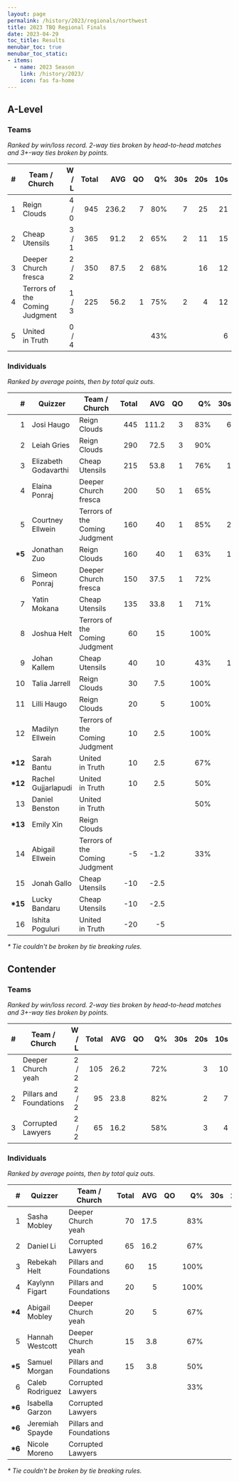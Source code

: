 ```yaml
---
layout: page
permalink: /history/2023/regionals/northwest
title: 2023 TBQ Regional Finals
date: 2023-04-29
toc_title: Results
menubar_toc: true
menubar_toc_static:
- items:
  - name: 2023 Season
    link: /history/2023/
    icon: fas fa-home
---
```


## A-Level
### Teams

*Ranked by win/loss record. 2-way ties broken by head-to-head matches and 3+-way ties broken by points.*

| # | Team / Church | W / L | Total | AVG | QO | Q% | 30s | 20s | 10s |
|--:|---|--:|--:|--:|--:|--:|--:|--:|--:|
| 1 | Reign Clouds | 4 / 0 | 945 | 236.2 | 7 | 80% | 7 | 25 | 21 |
| 2 | Cheap Utensils | 3 / 1 | 365 | 91.2 | 2 | 65% | 2 | 11 | 15 |
| 3 | Deeper Church fresca | 2 / 2 | 350 | 87.5 | 2 | 68% |  | 16 | 12 |
| 4 | Terrors of the Coming Judgment | 1 / 3 | 225 | 56.2 | 1 | 75% | 2 | 4 | 12 |
| 5 | United in Truth | 0 / 4 |  |  |  | 43% |  |  | 6 |

### Individuals

*Ranked by average points, then by total quiz outs.*

| # | Quizzer | Team / Church | Total | AVG | QO | Q% | 30s | 20s | 10s |
|--:|---|---|--:|--:|--:|--:|--:|--:|--:|
| 1 | Josi Haugo | Reign Clouds | 445 | 111.2 | 3 | 83% | 6 | 12 | 1 |
| 2 | Leiah Gries | Reign Clouds | 290 | 72.5 | 3 | 90% |  | 6 | 13 |
| 3 | Elizabeth Godavarthi | Cheap Utensils | 215 | 53.8 | 1 | 76% | 1 | 7 | 5 |
| 4 | Elaina Ponraj | Deeper Church fresca | 200 | 50 | 1 | 65% |  | 13 | 2 |
| 5 | Courtney Ellwein | Terrors of the Coming Judgment | 160 | 40 | 1 | 85% | 2 | 1 | 8 |
| **\*5** | Jonathan Zuo | Reign Clouds | 160 | 40 | 1 | 63% | 1 | 5 | 6 |
| 6 | Simeon Ponraj | Deeper Church fresca | 150 | 37.5 | 1 | 72% |  | 3 | 10 |
| 7 | Yatin Mokana | Cheap Utensils | 135 | 33.8 | 1 | 71% |  | 3 | 9 |
| 8 | Joshua Helt | Terrors of the Coming Judgment | 60 | 15 |  | 100% |  | 2 | 2 |
| 9 | Johan Kallem | Cheap Utensils | 40 | 10 |  | 43% | 1 | 1 | 1 |
| 10 | Talia Jarrell | Reign Clouds | 30 | 7.5 |  | 100% |  | 1 | 1 |
| 11 | Lilli Haugo | Reign Clouds | 20 | 5 |  | 100% |  | 1 |  |
| 12 | Madilyn Ellwein | Terrors of the Coming Judgment | 10 | 2.5 |  | 100% |  |  | 1 |
| **\*12** | Sarah Bantu | United in Truth | 10 | 2.5 |  | 67% |  |  | 2 |
| **\*12** | Rachel Gujjarlapudi | United in Truth | 10 | 2.5 |  | 50% |  |  | 3 |
| 13 | Daniel Benston | United in Truth |  |  |  | 50% |  |  | 1 |
| **\*13** | Emily Xin | Reign Clouds |  |  |  |  |  |  |  |
| 14 | Abigail Ellwein | Terrors of the Coming Judgment | -5 | -1.2 |  | 33% |  | 1 | 1 |
| 15 | Jonah Gallo | Cheap Utensils | -10 | -2.5 |  |  |  |  |  |
| **\*15** | Lucky Bandaru | Cheap Utensils | -10 | -2.5 |  |  |  |  |  |
| 16 | Ishita Poguluri | United in Truth | -20 | -5 |  |  |  |  |  |

*\* Tie couldn't be broken by tie breaking rules.*
## Contender
### Teams

*Ranked by win/loss record. 2-way ties broken by head-to-head matches and 3+-way ties broken by points.*

| # | Team / Church | W / L | Total | AVG | QO | Q% | 30s | 20s | 10s |
|--:|---|--:|--:|--:|--:|--:|--:|--:|--:|
| 1 | Deeper Church yeah | 2 / 2 | 105 | 26.2 |  | 72% |  | 3 | 10 |
| 2 | Pillars and Foundations | 2 / 2 | 95 | 23.8 |  | 82% |  | 2 | 7 |
| 3 | Corrupted Lawyers | 2 / 2 | 65 | 16.2 |  | 58% |  | 3 | 4 |

### Individuals

*Ranked by average points, then by total quiz outs.*

| # | Quizzer | Team / Church | Total | AVG | QO | Q% | 30s | 20s | 10s |
|--:|---|---|--:|--:|--:|--:|--:|--:|--:|
| 1 | Sasha Mobley | Deeper Church yeah | 70 | 17.5 |  | 83% |  | 3 | 2 |
| 2 | Daniel Li | Corrupted Lawyers | 65 | 16.2 |  | 67% |  | 2 | 4 |
| 3 | Rebekah Helt | Pillars and Foundations | 60 | 15 |  | 100% |  | 1 | 4 |
| 4 | Kaylynn Figart | Pillars and Foundations | 20 | 5 |  | 100% |  |  | 2 |
| **\*4** | Abigail Mobley | Deeper Church yeah | 20 | 5 |  | 67% |  |  | 6 |
| 5 | Hannah Westcott | Deeper Church yeah | 15 | 3.8 |  | 67% |  |  | 2 |
| **\*5** | Samuel Morgan | Pillars and Foundations | 15 | 3.8 |  | 50% |  | 1 | 1 |
| 6 | Caleb Rodriguez | Corrupted Lawyers |  |  |  | 33% |  | 1 |  |
| **\*6** | Isabella Garzon | Corrupted Lawyers |  |  |  |  |  |  |  |
| **\*6** | Jeremiah Spayde | Pillars and Foundations |  |  |  |  |  |  |  |
| **\*6** | Nicole Moreno | Corrupted Lawyers |  |  |  |  |  |  |  |

*\* Tie couldn't be broken by tie breaking rules.*

